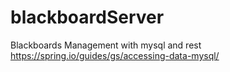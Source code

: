 # blackboardServer
Blackboards Management with mysql and rest
https://spring.io/guides/gs/accessing-data-mysql/
